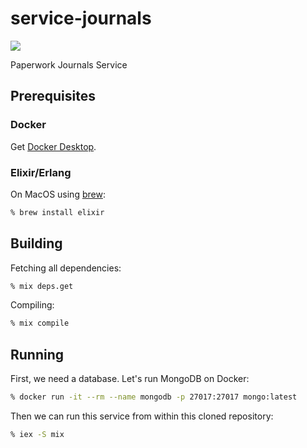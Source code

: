 service-journals
================
[<img src="https://img.shields.io/docker/cloud/build/paperwork/service-journals.svg?style=for-the-badge"/>](https://hub.docker.com/r/paperwork/service-journals)

Paperwork Journals Service

## Prerequisites

### Docker

Get [Docker Desktop](https://www.docker.com/products/docker-desktop).

### Elixir/Erlang

On MacOS using [brew](https://brew.sh):

```bash
% brew install elixir
```

## Building

Fetching all dependencies:

```bash
% mix deps.get
```

Compiling:

```bash
% mix compile
```

## Running

First, we need a database. Let's run MongoDB on Docker:

```bash
% docker run -it --rm --name mongodb -p 27017:27017 mongo:latest
```

Then we can run this service from within this cloned repository:

```bash
% iex -S mix
```
